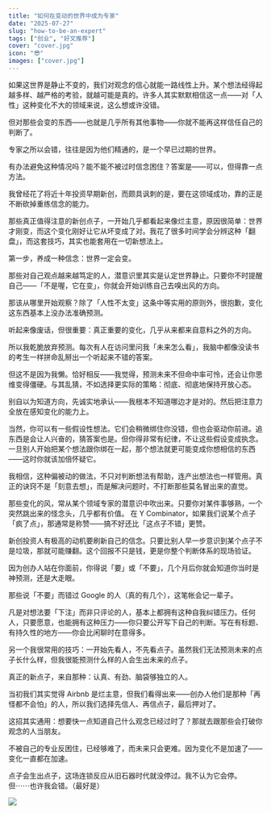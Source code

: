 ```yaml
---
title: "如何在变动的世界中成为专家"
date: "2025-07-27"
slug: "how-to-be-an-expert"
tags: ["创业", "好文推荐"]
cover: "cover.jpg"
icon: "😎"
images: ["cover.jpg"]
---
```

如果这世界是静止不变的，我们对观念的信心就能一路线性上升。某个想法经得起越多样、越严格的考验，就越可能是真的。许多人其实默默相信这一点——对「人性」这种变化不大的领域来说，这么想或许没错。



但对那些会变的东西——也就是几乎所有其他事物——你就不能再这样信任自己的判断了。



专家之所以会错，往往是因为他们精通的，是一个早已过期的世界。



有办法避免这种情况吗？能不能不被过时信念困住？答案是——可以，但得靠一点方法。



我曾经花了将近十年投资早期新创，而颇具讽刺的是，要在这领域成功，靠的正是不断砍掉重练信念的能力。



那些真正值得注意的新创点子，一开始几乎都看起来像烂主意，原因很简单：世界才刚变，而这个变化刚好让它从坏变成了对。我花了很多时间学会分辨这种「翻盘」，而这套技巧，其实也能套用在一切新想法上。



第一步，养成一种信念：世界一定会变。



那些对自己观点越来越笃定的人，潜意识里其实是认定世界静止。只要你不时提醒自己——「不是喔，它在变」，你就会开始训练自己去嗅出风的方向。



那该从哪里开始观察？除了「人性不太变」这条中等实用的原则外，很抱歉，变化这东西基本上没办法准确预测。



听起来像废话，但很重要：真正重要的变化，几乎从来都来自意料之外的方向。



所以我乾脆放弃预测。每次有人在访问里问我「未来怎么看」，我脑中都像没读书的考生一样拼命乱掰出一个听起来不错的答案。



但这不是因为我懒。恰好相反——我觉得，预测未来不但命中率可怜，还会让你思维变得僵硬。与其乱猜，不如选择更实际的策略：彻底、彻底地保持开放心态。



别自以为知道方向，先诚实地承认——我根本不知道哪边才是对的。然后把注意力全放在感知变化的能力上。



当然，你可以有一些假设性想法。它们会稍微绑住你没错，但也会驱动你前进。追东西是会让人兴奋的，猜答案也是。但你得非常有纪律，不让这些假设变成执念。
一旦别人开始把某个想法跟你绑在一起，那个想法就更可能变成你想相信的东西——这时你就该加倍怀疑它。



我相信，这种偏被动的做法，不只对判断想法有帮助，连产出想法也一样管用。真正的诀窍不是「刻意去想」，而是解决问题时，不打断那些莫名冒出来的直觉。



那些变化的风，常从某个领域专家的潜意识中吹出来。只要你对某件事够熟，一个突然跳出来的怪念头，几乎都有价值。
在 Y Combinator，如果我们说某个点子「疯了点」，那通常是称赞——搞不好还比「这点子不错」更赞。



新创投资人有极高的动机要刷新自己的信念。只要比别人早一步意识到某个点子不是垃圾，那就可能赚翻。这个回报不只是钱，更是你整个判断体系的现场验证。



因为创办人站在你面前，你得说「要」或「不要」，几个月后你就会知道你当时是神预测，还是大走眼。



那些说「不要」而错过 Google 的人（真的有几个），这笔帐会记一辈子。



凡是对想法要「下注」而非只评论的人，基本上都拥有这种自我纠错压力。任何人，只要愿意，也能拥有这种压力——你只要公开写下自己的判断。写在有标题、有持久性的地方——你会比闲聊时在意得多。



另一个我很常用的技巧：一开始先看人，不先看点子。虽然我们无法预测未来的点子长什么样，但我很能预测什么样的人会生出未来的点子。



真正的新点子，来自那种：认真、有劲、脑袋够独立的人。



当初我们其实觉得 Airbnb 是烂主意，但我们看得出来——创办人他们是那种「再怪都不会怕」的人，所以我们选择先信人、再信点子，最后押对了。



这招其实通用：想要快一点知道自己什么观念已经过时了？那就去跟那些会打破你观念的人当朋友。



不被自己的专业反困住，已经够难了，而未来只会更难。因为变化不是加速了——变化一直都在加速。



点子会生出点子，这场连锁反应从旧石器时代就没停过。我不认为它会停。
但⋯⋯也许我会错。（最好是）




![](https://prod-files-secure.s3.us-west-2.amazonaws.com/112d0858-5090-4d34-a606-b75eb8d65fd2/46476355-9cf3-4e99-9b7a-3531bc426380/1000202064.png?X-Amz-Algorithm=AWS4-HMAC-SHA256&X-Amz-Content-Sha256=UNSIGNED-PAYLOAD&X-Amz-Credential=ASIAZI2LB466Z324G5KV%2F20250811%2Fus-west-2%2Fs3%2Faws4_request&X-Amz-Date=20250811T231256Z&X-Amz-Expires=3600&X-Amz-Security-Token=IQoJb3JpZ2luX2VjEL%2F%2F%2F%2F%2F%2F%2F%2F%2F%2F%2FwEaCXVzLXdlc3QtMiJIMEYCIQDZyRqIWrbkWKlDhMegKzW2NZf%2BSLZYRI5kIUVSIJ8y8AIhALHdttvaC%2Bqtfxmb3zlEN0gCNlv59SaZopXe1CN3JZhQKogECPj%2F%2F%2F%2F%2F%2F%2F%2F%2F%2FwEQABoMNjM3NDIzMTgzODA1Igwag1euecx5wZvH%2B9cq3AOlu6UpsL3PTKFu88q4Oy7YhLWNXdg7a7cZ2Jkkwa1QQtOwtMMZEv%2B8NShfLAn9vFqw73F2h4ELAH%2FSRZH3mQGdE%2FEKzjQ3f0mgX3YYxIEd9jJrU9A80Lic1rSO9HfLzt64ypcnglXBS5STQsUZe9jl%2BdumUce50M8ImdCd88NkAyAufwJPYfqrPIOIktn0PZUaEQxqL%2Fo7z4jiqPpf86tiEHSuRKbKwF%2B8N8swAp5nVH4DGXL4GNqbx7wtrFNPprA17yYoYSNhUOZDkGeQxXPZ2YG1KlPpFPTOO1CW1ximMTmETuVY8LAz%2Fe%2BFwAFd3dc9InQtithRXGwmGoCblTH%2BdAIY8r4kieQXIkwSs75WWD2xL5ZHaYUMi6Z%2BspUHaTPurQnt39ZqulrOHo7lzVGiEISFLlXaghu1qvnnqgrNuqEZH9Zm2wAoD1yVXKbgyyio%2FeJAolyFB3SabTlW9PaGy54Mum%2FmRoJ7PKQc5EkCt%2FmtfCKoMU7GnIGf%2FoN1cOh42%2F2W3%2FNUFu7rV7KDpTeYgaVacpHBc4h%2B9tEbT9zYZL%2FtuvLebFkRslZ3RkQgo04%2BdWmZQ%2Fz%2FmgCqM2wyREOI3RwJ3BZMrqRcwtZw9l0xbfIpvtH3saLyX36WLzC68OnEBjqkASnr7SKr0hYZJu7UOCkQZTmN7doWMn5b9S0vDFGusm8xPpICVRPqk5oGt%2Fgd%2FYTeAlu%2FzoUfK9IOUYb0vk%2FgxwDJysCGWqfCRPEZSW2qqSJjYdepapMfyVa6S3UYp2AYS1nMwDvCNGddYT76fk97zIv4TGJA4YkyfMEjZx7WdYg53ZwsznXU3zur4Y2MVZ342gLAkyZI5cNCPXfHHPXghRJ%2FAmiU&X-Amz-Signature=2d70174f342c55c83d73ea9d97a6b1bbade78c44e47b0e2946f08baca0470c46&X-Amz-SignedHeaders=host&x-amz-checksum-mode=ENABLED&x-id=GetObject)

